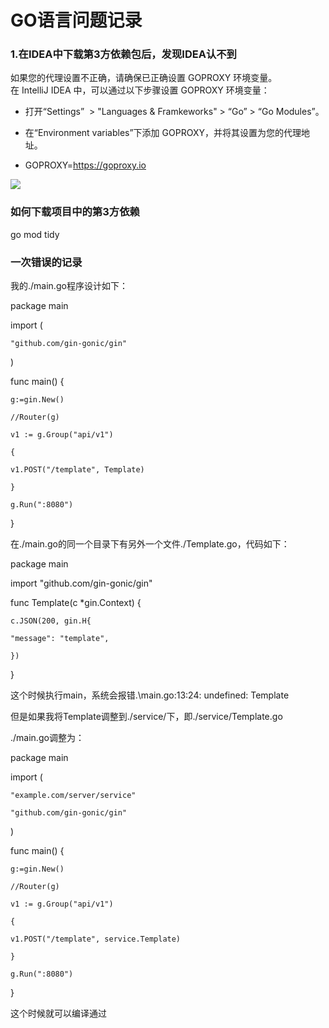 # GO语言问题记录

### 1\.**在IDEA中下载第3方依赖包后，发现IDEA认不到**

如果您的代理设置不正确，请确保已正确设置 GOPROXY 环境变量。在 IntelliJ IDEA 中，可以通过以下步骤设置 GOPROXY 环境变量：

- 打开“Settings”  > "Languages & Framkeworks" > “Go” > “Go Modules”。

- 在“Environment variables”下添加 GOPROXY，并将其设置为您的代理地址。

- GOPROXY=<https://goproxy.io>

<img src="C:/jizong.liang/note/配图/go_001.PNG"/>

### **如何下载项目中的第3方依赖**

go mod tidy

### **一次错误的记录**

我的./main.go程序设计如下：

package main

import (

```
"github.com/gin-gonic/gin"
```

)

func main() {

```
g:=gin.New()

//Router(g)

v1 := g.Group("api/v1")

{

v1.POST("/template", Template)

}

g.Run(":8080")
```

}

在./main.go的同一个目录下有另外一个文件./Template.go，代码如下：

package main

import "github.com/gin-gonic/gin"

func Template(c \*gin.Context) {

```
c.JSON(200, gin.H{

"message": "template",

})
```

}

这个时候执行main，系统会报错.\\main.go:13:24: undefined: Template

但是如果我将Template调整到./service/下，即./service/Template.go

./main.go调整为：

package main

import (

```
"example.com/server/service"

"github.com/gin-gonic/gin"
```

)

func main() {

```
g:=gin.New()

//Router(g)

v1 := g.Group("api/v1")

{

v1.POST("/template", service.Template)

}

g.Run(":8080")
```

}

这个时候就可以编译通过